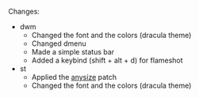 Changes:
- dwm
  - Changed the font and the colors (dracula theme)
  - Changed dmenu
  - Made a simple status bar
  - Added a keybind (shift + alt + d) for flameshot
- st
  - Applied the [anysize](https://st.suckless.org/patches/anysize/st-anysize-0.8.4.diff) patch
  - Changed the font and the colors (dracula theme)
